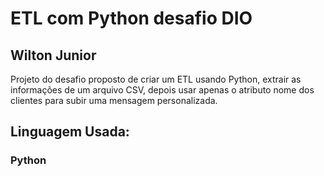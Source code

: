 # ETL com Python desafio DIO

## Wilton Junior

Projeto do desafio proposto de criar um ETL usando Python, extrair as informações de um arquivo CSV, depois usar apenas o atributo nome dos clientes para subir uma mensagem personalizada.


## Linguagem Usada:

### Python